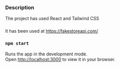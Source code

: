 ### Description
The project has used React and Tailwind CSS

###
It has been used at https://fakestoreapi.com/


### `npm start`

Runs the app in the development mode.\
Open [http://localhost:3000](http://localhost:3000) to view it in your browser.



